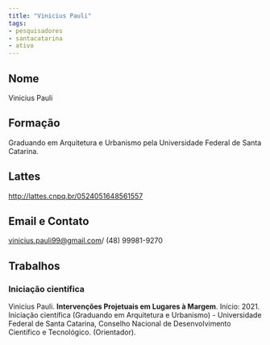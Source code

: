 ```yaml
---
title: "Vinicius Pauli"
tags: 
- pesquisadores
- santacatarina
- ativo
---
```

## Nome
Vinicius Pauli
## Formação
Graduando em Arquitetura e Urbanismo pela Universidade Federal de Santa Catarina.
## Lattes
http://lattes.cnpq.br/0524051648561557
## Email e Contato
[vinicius.pauli99@gmail.com](mailto:vinicius.pauli99@gmail.com)/ (48) 99981-9270
## Trabalhos

### Iniciação científica 

Vinicius Pauli. **Intervenções Projetuais em Lugares à Margem**. Início: 2021. Iniciação científica (Graduando em Arquitetura e Urbanismo) - Universidade Federal de Santa Catarina, Conselho Nacional de Desenvolvimento Científico e Tecnológico. (Orientador).
